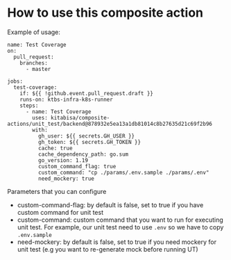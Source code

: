# How to use this composite action
Example of usage:
```
name: Test Coverage
on:
  pull_request:
    branches:
      - master

jobs:
  test-coverage:
    if: ${{ !github.event.pull_request.draft }}
    runs-on: ktbs-infra-k8s-runner
    steps:
      - name: Test Coverage
        uses: kitabisa/composite-actions/unit_test/backend@878932e5ea13a1db81014c8b27635d21c69f2b96
        with:
          gh_user: ${{ secrets.GH_USER }}
          gh_token: ${{ secrets.GH_TOKEN }}
          cache: true
          cache_dependency_path: go.sum
          go_version: 1.19
          custom_command_flag: true
          custom_command: "cp ./params/.env.sample ./params/.env"
          need_mockery: true

```

Parameters that you can configure
- custom-command-flag: by default is false, set to true if you have custom command for unit test
- custom-command: custom command that you want to run for executing unit test. For example, our unit test need to use `.env` so we have to copy `.env.sample`
- need-mockery: by default is false, set to true if you need mockery for unit test (e.g you want to re-generate mock before running UT)
